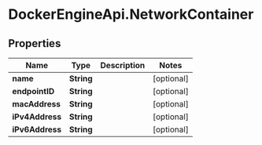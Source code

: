 # DockerEngineApi.NetworkContainer

## Properties
Name | Type | Description | Notes
------------ | ------------- | ------------- | -------------
**name** | **String** |  | [optional] 
**endpointID** | **String** |  | [optional] 
**macAddress** | **String** |  | [optional] 
**iPv4Address** | **String** |  | [optional] 
**iPv6Address** | **String** |  | [optional] 


